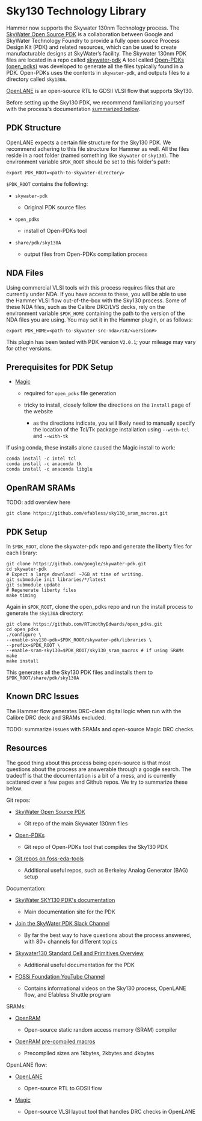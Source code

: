 Sky130 Technology Library
=========================
Hammer now supports the Skywater 130nm Technology process. The [SkyWater Open Source PDK](https://skywater-pdk.readthedocs.io/) is a collaboration between Google and SkyWater Technology Foundry to provide a fully open source Process Design Kit (PDK) and related resources, which can be used to create manufacturable designs at SkyWater’s facility.
The Skywater 130nm PDK files are located in a repo called [skywater-pdk](https://github.com/google/skywater-pdk/) A tool called [Open-PDKs (open_pdks)](https://github.com/RTimothyEdwards/open_pdks/) was developed to generate all the files typically found in a PDK.
Open-PDKs uses the contents in `skywater-pdk`, and outputs files to a directory called `sky130A`.

[OpenLANE](https://github.com/efabless/openlane/) is an open-source RTL to GDSII VLSI flow that supports Sky130.


Before setting up the Sky130 PDK, we recommend familiarizing yourself with the process's documentation [summarized below](#Resources).

PDK Structure
-------------

OpenLANE expects a certain file structure for the Sky130 PDK. 
We recommend adhering to this file structure for Hammer as well.
All the files reside in a root folder (named something like `skywater` or `sky130`).
The environment variable `$PDK_ROOT` should be set to this folder's path:

    export PDK_ROOT=<path-to-skywater-directory>
    
`$PDK_ROOT` contains the following:

* `skywater-pdk`

  * Original PDK source files

* `open_pdks`

  * install of Open-PDKs tool

* `share/pdk/sky130A`

  * output files from Open-PDKs compilation process

NDA Files
---------
Using commercial VLSI tools with this process requires files that are currently under NDA. 
If you have access to these, you will be able to use the Hammer VLSI flow out-of-the-box with the Sky130 process.
Some of these NDA files, such as the Calibre DRC/LVS decks, rely on the environment variable `$PDK_HOME` containing the path to the version of the NDA files you are using.
You may set it in the Hammer plugin, or as follows:

    export PDK_HOME=<path-to-skywater-src-nda>/s8/<version#>

This plugin has been tested with PDK version `V2.0.1`; your mileage may vary for other versions.

Prerequisites for PDK Setup
---------------------------

* [Magic](http://opencircuitdesign.com/magic/)

  * required for `open_pdks` file generation
  * tricky to install, closely follow the directions on the `Install` page of the website
  
    * as the directions indicate, you will likely need to manually specify the location of the Tcl/Tk package installation using `--with-tcl` and `--with-tk`
 
 If using conda, these installs alone caused the Magic install to work:

    conda install -c intel tcl 
    conda install -c anaconda tk 
    conda install -c anaconda libglu

OpenRAM SRAMs
-------------
TODO: add overview here

    git clone https://github.com/efabless/sky130_sram_macros.git
    

PDK Setup
---------
In `$PDK_ROOT`, clone the skywater-pdk repo and generate the liberty files for each library:

    git clone https://github.com/google/skywater-pdk.git
    cd skywater-pdk
    # Expect a large download! ~7GB at time of writing.
    git submodule init libraries/*/latest
    git submodule update
    # Regenerate liberty files
    make timing

Again in `$PDK_ROOT`, clone the open_pdks repo and run the install process to generate the `sky130A` directory:

    git clone https://github.com/RTimothyEdwards/open_pdks.git
    cd open_pdks
    ./configure \
    --enable-sky130-pdk=$PDK_ROOT/skywater-pdk/libraries \
    --prefix=$PDK_ROOT \
    --enable-sram-sky130=$PDK_ROOT/sky130_sram_macros # if using SRAMs
    make
    make install

This generates all the Sky130 PDK files and installs them to `$PDK_ROOT/share/pdk/sky130A`

Known DRC Issues
----------------
The Hammer flow generates DRC-clean digital logic when run with the Calibre DRC deck and SRAMs excluded. 

TODO: summarize issues with SRAMs and open-source Magic DRC checks.

## Resources
The good thing about this process being open-source is that most questions about the process are answerable through a google search. 
The tradeoff is that the documentation is a bit of a mess, and is currently scattered over a few pages and Github repos. 
We try to summarize these below.

Git repos:

* [SkyWater Open Source PDK](https://github.com/google/skywater-pdk/)

  * Git repo of the main Skywater 130nm files

* [Open-PDKs](https://github.com/RTimothyEdwards/open_pdks/)

  * Git repo of Open-PDKs tool that compiles the Sky130 PDK

* [Git repos on foss-eda-tools](https://foss-eda-tools.googlesource.com/)

  * Additional useful repos, such as Berkeley Analog Generator (BAG) setup

Documentation:

* [SkyWater SKY130 PDK's documentation](https://skywater-pdk.readthedocs.io)

  * Main documentation site for the PDK

* [Join the SkyWater PDK Slack Channel](https://join.skywater.tools/)

  * By far the best way to have questions about the process answered, with 80+ channels for different topics

* [Skywater130 Standard Cell and Primitives Overview](http://diychip.org/sky130/)

  * Additional useful documentation for the PDK

* [FOSSi Foundation YouTube Channel](https://www.youtube.com/c/FOSSiFoundation/)

  * Contains informational videos on the Sky130 process, OpenLANE flow, and Efabless Shuttle program

SRAMs:

* [OpenRAM](https://github.com/VLSIDA/OpenRAM/)

  * Open-source static random access memory (SRAM) compiler

* [OpenRAM pre-compiled macros](https://github.com/efabless/sky130_sram_macros/)

  * Precompiled sizes are 1kbytes, 2kbytes and 4kbytes

OpenLANE flow:

* [OpenLANE](https://github.com/efabless/openlane/)

  * Open-source RTL to GDSII flow
  
* [Magic](http://opencircuitdesign.com/magic/)

  * Open-source VLSI layout tool that handles DRC checks in OpenLANE
  
